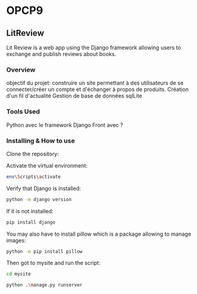 # OPCP9
## LitReview
Lit Review is a web app using the Django framework allowing users to exchange and publish reviews about books.

### Overview

objectif du projet: construire un site permettant à des utilisateurs de se connecter/créer un compte et d'échanger à propos de produits. 
Création d'un fil d'actualité
Gestion de base de données sqlLite


### Tools Used
Python avec le framework Django
Front avec ?

### Installing & How to use

Clone the repository:


Activate the virtual environment:
```bash
env\Scripts\activate
```

Verify that Django is installed:
```bash
python -m django version
```
If it is not installed:
```bash
pip install django
```
You may also have to install pillow which is a package allowing to manage images:
```bash
python -m pip install pillow
```

Then got to mysite and run the script:
```bash
cd mysite
```
```bash
python .\manage.py runserver
```
